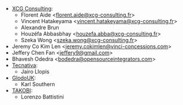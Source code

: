 - [XCG Consulting](https://xcg-consulting.fr/):
  - Florent Aide \<<florent.aide@xcg-consulting.fr>\>
  - Vincent Hatakeyama \<<vincent.hatakeyama@xcg-consulting.fr>\>
  - Alexandre Brun
  - Houzéfa Abbasbhay \<<houzefa.abba@xcg-consulting.fr>\>
  - Szeka Wong \<<szeka.wong@xcg-consulting.fr>\>
- Jeremy Co Kim Len \<<jeremy.cokimlen@vinci-concessions.com>\>
- Jeffery Chen Fan \<<jeffery9@gmail.com>\>
- Bhavesh Odedra \<<bodedra@opensourceintegrators.com>\>
- [Tecnativa](https://www.tecnativa.com/):
  - Jairo Llopis
- [GlodoUK](https://www.glodo.uk/):
  - Karl Southern
- [TAKOBI](https://takobi.online/):
  - Lorenzo Battistini
